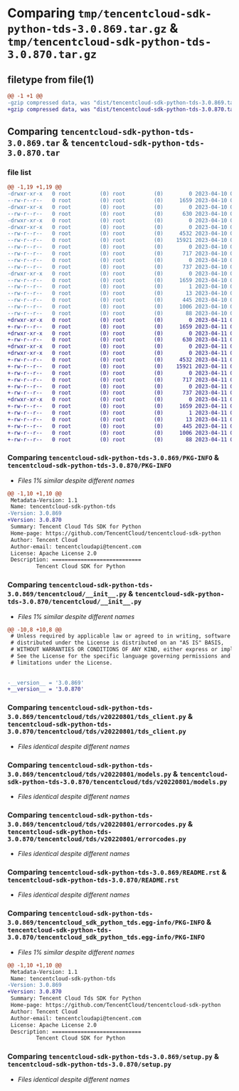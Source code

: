 # Comparing `tmp/tencentcloud-sdk-python-tds-3.0.869.tar.gz` & `tmp/tencentcloud-sdk-python-tds-3.0.870.tar.gz`

## filetype from file(1)

```diff
@@ -1 +1 @@
-gzip compressed data, was "dist/tencentcloud-sdk-python-tds-3.0.869.tar", last modified: Mon Apr 10 03:15:25 2023, max compression
+gzip compressed data, was "dist/tencentcloud-sdk-python-tds-3.0.870.tar", last modified: Tue Apr 11 03:55:11 2023, max compression
```

## Comparing `tencentcloud-sdk-python-tds-3.0.869.tar` & `tencentcloud-sdk-python-tds-3.0.870.tar`

### file list

```diff
@@ -1,19 +1,19 @@
-drwxr-xr-x   0 root         (0) root         (0)        0 2023-04-10 03:15:25.000000 tencentcloud-sdk-python-tds-3.0.869/
--rw-r--r--   0 root         (0) root         (0)     1659 2023-04-10 03:15:25.000000 tencentcloud-sdk-python-tds-3.0.869/PKG-INFO
-drwxr-xr-x   0 root         (0) root         (0)        0 2023-04-10 03:15:25.000000 tencentcloud-sdk-python-tds-3.0.869/tencentcloud/
--rw-r--r--   0 root         (0) root         (0)      630 2023-04-10 03:15:25.000000 tencentcloud-sdk-python-tds-3.0.869/tencentcloud/__init__.py
-drwxr-xr-x   0 root         (0) root         (0)        0 2023-04-10 03:15:25.000000 tencentcloud-sdk-python-tds-3.0.869/tencentcloud/tds/
-drwxr-xr-x   0 root         (0) root         (0)        0 2023-04-10 03:15:25.000000 tencentcloud-sdk-python-tds-3.0.869/tencentcloud/tds/v20220801/
--rw-r--r--   0 root         (0) root         (0)     4532 2023-04-10 03:15:25.000000 tencentcloud-sdk-python-tds-3.0.869/tencentcloud/tds/v20220801/tds_client.py
--rw-r--r--   0 root         (0) root         (0)    15921 2023-04-10 03:15:25.000000 tencentcloud-sdk-python-tds-3.0.869/tencentcloud/tds/v20220801/models.py
--rw-r--r--   0 root         (0) root         (0)        0 2023-04-10 03:15:25.000000 tencentcloud-sdk-python-tds-3.0.869/tencentcloud/tds/v20220801/__init__.py
--rw-r--r--   0 root         (0) root         (0)      717 2023-04-10 03:15:25.000000 tencentcloud-sdk-python-tds-3.0.869/tencentcloud/tds/v20220801/errorcodes.py
--rw-r--r--   0 root         (0) root         (0)        0 2023-04-10 03:15:25.000000 tencentcloud-sdk-python-tds-3.0.869/tencentcloud/tds/__init__.py
--rw-r--r--   0 root         (0) root         (0)      737 2023-04-10 03:15:25.000000 tencentcloud-sdk-python-tds-3.0.869/README.rst
-drwxr-xr-x   0 root         (0) root         (0)        0 2023-04-10 03:15:25.000000 tencentcloud-sdk-python-tds-3.0.869/tencentcloud_sdk_python_tds.egg-info/
--rw-r--r--   0 root         (0) root         (0)     1659 2023-04-10 03:15:25.000000 tencentcloud-sdk-python-tds-3.0.869/tencentcloud_sdk_python_tds.egg-info/PKG-INFO
--rw-r--r--   0 root         (0) root         (0)        1 2023-04-10 03:15:25.000000 tencentcloud-sdk-python-tds-3.0.869/tencentcloud_sdk_python_tds.egg-info/dependency_links.txt
--rw-r--r--   0 root         (0) root         (0)       13 2023-04-10 03:15:25.000000 tencentcloud-sdk-python-tds-3.0.869/tencentcloud_sdk_python_tds.egg-info/top_level.txt
--rw-r--r--   0 root         (0) root         (0)      445 2023-04-10 03:15:25.000000 tencentcloud-sdk-python-tds-3.0.869/tencentcloud_sdk_python_tds.egg-info/SOURCES.txt
--rw-r--r--   0 root         (0) root         (0)     1006 2023-04-10 03:15:25.000000 tencentcloud-sdk-python-tds-3.0.869/setup.py
--rw-r--r--   0 root         (0) root         (0)       88 2023-04-10 03:15:25.000000 tencentcloud-sdk-python-tds-3.0.869/setup.cfg
+drwxr-xr-x   0 root         (0) root         (0)        0 2023-04-11 03:55:11.000000 tencentcloud-sdk-python-tds-3.0.870/
+-rw-r--r--   0 root         (0) root         (0)     1659 2023-04-11 03:55:11.000000 tencentcloud-sdk-python-tds-3.0.870/PKG-INFO
+drwxr-xr-x   0 root         (0) root         (0)        0 2023-04-11 03:55:11.000000 tencentcloud-sdk-python-tds-3.0.870/tencentcloud/
+-rw-r--r--   0 root         (0) root         (0)      630 2023-04-11 03:55:11.000000 tencentcloud-sdk-python-tds-3.0.870/tencentcloud/__init__.py
+drwxr-xr-x   0 root         (0) root         (0)        0 2023-04-11 03:55:11.000000 tencentcloud-sdk-python-tds-3.0.870/tencentcloud/tds/
+drwxr-xr-x   0 root         (0) root         (0)        0 2023-04-11 03:55:11.000000 tencentcloud-sdk-python-tds-3.0.870/tencentcloud/tds/v20220801/
+-rw-r--r--   0 root         (0) root         (0)     4532 2023-04-11 03:55:11.000000 tencentcloud-sdk-python-tds-3.0.870/tencentcloud/tds/v20220801/tds_client.py
+-rw-r--r--   0 root         (0) root         (0)    15921 2023-04-11 03:55:11.000000 tencentcloud-sdk-python-tds-3.0.870/tencentcloud/tds/v20220801/models.py
+-rw-r--r--   0 root         (0) root         (0)        0 2023-04-11 03:55:11.000000 tencentcloud-sdk-python-tds-3.0.870/tencentcloud/tds/v20220801/__init__.py
+-rw-r--r--   0 root         (0) root         (0)      717 2023-04-11 03:55:11.000000 tencentcloud-sdk-python-tds-3.0.870/tencentcloud/tds/v20220801/errorcodes.py
+-rw-r--r--   0 root         (0) root         (0)        0 2023-04-11 03:55:11.000000 tencentcloud-sdk-python-tds-3.0.870/tencentcloud/tds/__init__.py
+-rw-r--r--   0 root         (0) root         (0)      737 2023-04-11 03:55:11.000000 tencentcloud-sdk-python-tds-3.0.870/README.rst
+drwxr-xr-x   0 root         (0) root         (0)        0 2023-04-11 03:55:11.000000 tencentcloud-sdk-python-tds-3.0.870/tencentcloud_sdk_python_tds.egg-info/
+-rw-r--r--   0 root         (0) root         (0)     1659 2023-04-11 03:55:11.000000 tencentcloud-sdk-python-tds-3.0.870/tencentcloud_sdk_python_tds.egg-info/PKG-INFO
+-rw-r--r--   0 root         (0) root         (0)        1 2023-04-11 03:55:11.000000 tencentcloud-sdk-python-tds-3.0.870/tencentcloud_sdk_python_tds.egg-info/dependency_links.txt
+-rw-r--r--   0 root         (0) root         (0)       13 2023-04-11 03:55:11.000000 tencentcloud-sdk-python-tds-3.0.870/tencentcloud_sdk_python_tds.egg-info/top_level.txt
+-rw-r--r--   0 root         (0) root         (0)      445 2023-04-11 03:55:11.000000 tencentcloud-sdk-python-tds-3.0.870/tencentcloud_sdk_python_tds.egg-info/SOURCES.txt
+-rw-r--r--   0 root         (0) root         (0)     1006 2023-04-11 03:55:11.000000 tencentcloud-sdk-python-tds-3.0.870/setup.py
+-rw-r--r--   0 root         (0) root         (0)       88 2023-04-11 03:55:11.000000 tencentcloud-sdk-python-tds-3.0.870/setup.cfg
```

### Comparing `tencentcloud-sdk-python-tds-3.0.869/PKG-INFO` & `tencentcloud-sdk-python-tds-3.0.870/PKG-INFO`

 * *Files 1% similar despite different names*

```diff
@@ -1,10 +1,10 @@
 Metadata-Version: 1.1
 Name: tencentcloud-sdk-python-tds
-Version: 3.0.869
+Version: 3.0.870
 Summary: Tencent Cloud Tds SDK for Python
 Home-page: https://github.com/TencentCloud/tencentcloud-sdk-python
 Author: Tencent Cloud
 Author-email: tencentcloudapi@tencent.com
 License: Apache License 2.0
 Description: ============================
         Tencent Cloud SDK for Python
```

### Comparing `tencentcloud-sdk-python-tds-3.0.869/tencentcloud/__init__.py` & `tencentcloud-sdk-python-tds-3.0.870/tencentcloud/__init__.py`

 * *Files 1% similar despite different names*

```diff
@@ -10,8 +10,8 @@
 # Unless required by applicable law or agreed to in writing, software
 # distributed under the License is distributed on an "AS IS" BASIS,
 # WITHOUT WARRANTIES OR CONDITIONS OF ANY KIND, either express or implied.
 # See the License for the specific language governing permissions and
 # limitations under the License.
 
 
-__version__ = '3.0.869'
+__version__ = '3.0.870'
```

### Comparing `tencentcloud-sdk-python-tds-3.0.869/tencentcloud/tds/v20220801/tds_client.py` & `tencentcloud-sdk-python-tds-3.0.870/tencentcloud/tds/v20220801/tds_client.py`

 * *Files identical despite different names*

### Comparing `tencentcloud-sdk-python-tds-3.0.869/tencentcloud/tds/v20220801/models.py` & `tencentcloud-sdk-python-tds-3.0.870/tencentcloud/tds/v20220801/models.py`

 * *Files identical despite different names*

### Comparing `tencentcloud-sdk-python-tds-3.0.869/tencentcloud/tds/v20220801/errorcodes.py` & `tencentcloud-sdk-python-tds-3.0.870/tencentcloud/tds/v20220801/errorcodes.py`

 * *Files identical despite different names*

### Comparing `tencentcloud-sdk-python-tds-3.0.869/README.rst` & `tencentcloud-sdk-python-tds-3.0.870/README.rst`

 * *Files identical despite different names*

### Comparing `tencentcloud-sdk-python-tds-3.0.869/tencentcloud_sdk_python_tds.egg-info/PKG-INFO` & `tencentcloud-sdk-python-tds-3.0.870/tencentcloud_sdk_python_tds.egg-info/PKG-INFO`

 * *Files 1% similar despite different names*

```diff
@@ -1,10 +1,10 @@
 Metadata-Version: 1.1
 Name: tencentcloud-sdk-python-tds
-Version: 3.0.869
+Version: 3.0.870
 Summary: Tencent Cloud Tds SDK for Python
 Home-page: https://github.com/TencentCloud/tencentcloud-sdk-python
 Author: Tencent Cloud
 Author-email: tencentcloudapi@tencent.com
 License: Apache License 2.0
 Description: ============================
         Tencent Cloud SDK for Python
```

### Comparing `tencentcloud-sdk-python-tds-3.0.869/setup.py` & `tencentcloud-sdk-python-tds-3.0.870/setup.py`

 * *Files identical despite different names*

